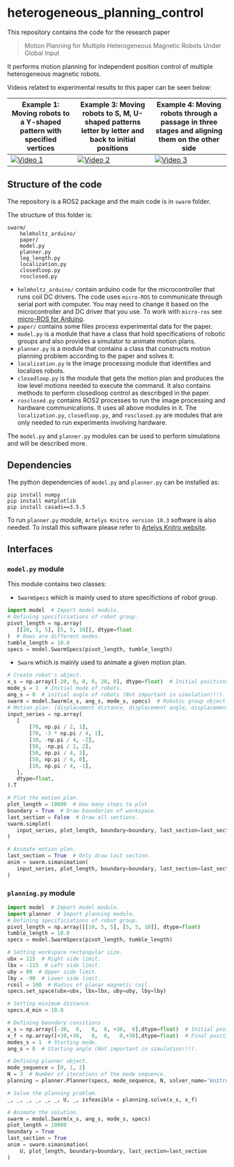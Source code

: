 # heterogeneous_planning_control
This repository contains the code for the research paper
> Motion Planning for Multiple Heterogeneous Magnetic Robots Under Global Input

It performs motion planning for independent position control of multiple heterogeneous magnetic robots.

Videos related to experimental results to this paper can be seen below:

Example 1: Moving robots to a Y-shaped pattern with specified vertices | Example 3: Moving robots to S, M, U-shaped patterns letter by letter and back to initial positions | Example 4: Moving robots through a passage in three stages and aligning them on the other side
---|---|---
[![Video 1](https://img.youtube.com/vi/W2uLVWL6ExQ/0.jpg)](https://www.youtube.com/watch?v=W2uLVWL6ExQ) | [![Video 2](https://img.youtube.com/vi/iNKHVPFBT9M/0.jpg)](https://www.youtube.com/watch?v=iNKHVPFBT9M) | [![Video 3](https://img.youtube.com/vi/ew8mRx_J4xg/0.jpg)](https://www.youtube.com/watch?v=ew8mRx_J4xg)

## Structure of the code
The repository is a ROS2 package and the main code is in `swarm` folder.

The structure of this folder is:
```
swarm/
    helmholtz_arduino/
    paper/
    model.py
    planner.py
    leg_length.py
    localization.py
    closedloop.py
    rosclosed.py
```
- `helmholtz_arduino/` contain arduino code for the microcontroller that runs coil DC drivers. The code uses `micro-ROS` to communicate through serial port with computer. 
You may need to change it based on the microcontroller and DC driver that you use. To work with `micro-ros` see [micro-ROS for Arduino](https://github.com/micro-ROS/micro_ros_arduino).
- `paper/` contains some files process experimental data for the paper.
- `model.py` is a module that have a class that hold specifications of robotic groups and also provides a simulator to animate motion plans.
- `planner.py` is a module that contains a class that constructs motion planning problem according to the paper and solves it.
- `localization.py` is the image processing module that identifies and localizes robots.
- `closedloop.py` is the module that gets the motion plan and produces the low level motions needed to execute the command. 
It also contains methods to perform closedloop control as describged in the paper.
- `rosclosed.py` contains ROS2  processes to run the image processing and hardware communications. It uses all above modules in it.
The `localization.py`, `closedloop.py`, and `rosclosed.py` are modules that are only needed to run experiments involving hardware.

The `model.py` and `planner.py` modules can be used to perform simulations and will be described more.
## Dependencies
 The python dependencies of `model.py` and `planner.py` can be installed as:
 ```
 pip install numpy
 pip install matplotlib
 pip install casadi==3.5.5
 ```
 To run `planner.py` module, `Artelys Knitro version 10.3` software is also needed. To install this software please refer to [Artelys Knitro website](https://www.artelys.com/solvers/knitro/).
 
 ## Interfaces
 ### `model.py` module
 This module contains two classes:
 - `SwarmSpecs` which is mainly used to store specifictions of robot group.
 ```python
 import model  # Import model module.
# Defining specificiations of robot group.
pivot_length = np.array(
    [[10, 5, 5], [5, 5, 10]], dtype=float
)  # Rows are different modes.
tumble_length = 10.0
specs = model.SwarmSpecs(pivot_length, tumble_length)
 ```
 - `Swarm` which is mainly used to animate a given motion plan.
 ``` python
 # Create robot's object.
x_s = np.array([-20, 0, 0, 0, 20, 0], dtype=float)  # Initial positions.
mode_s = 1  # Initial mode of robots.
ang_s = 0  # initial angle of robots (Not important in simulation!!!).
swarm = model.Swarm(x_s, ang_s, mode_s, specs)  # Robotic group object.
# Motion plan: [displacement distance, displacement angle, displacement mode].T
input_series = np.array(
    [
        [70, np.pi / 2, 1],
        [70, -3 * np.pi / 4, 1],
        [10, -np.pi / 4, -2],
        [50, -np.pi / 2, 2],
        [50, np.pi / 4, 2],
        [50, np.pi / 4, 0],
        [10, np.pi / 4, -1],
    ],
    dtype=float,
).T

# Plot the motion plan.
plot_length = 10000  # How many steps to plot
boundary = True  # Draw boundaries of workspace.
last_section = False  # Draw all sections.
swarm.simplot(
    input_series, plot_length, boundary=boundary, last_section=last_section
)

# Animate motion plan.
last_section = True  # Only draw last section.
anim = swarm.simanimation(
    input_series, plot_length, boundary=boundary, last_section=last_section
)
 ```
### `planning.py` module
```python
import model  # Import model module.
import planner  # Import planning module.
# Defining specificiations of robot group.
pivot_length = np.array([[10, 5, 5], [5, 5, 10]], dtype=float)
tumble_length = 10.0
specs = model.SwarmSpecs(pivot_length, tumble_length)

# Setting workspace rectangular size.
ubx = 115  # Right side limit.
lbx = -115  # Left side limit.
uby = 90  # Upper side limit.
lby = -90  # Lower side limit.
rcoil = 100  # Radius of planar magnetic coil.
specs.set_space(ubx=ubx, lbx=lbx, uby=uby, lby=lby)

# Setting minimum distance.
specs.d_min = 10.0

# Defining boundary consitions
x_s = np.array([-30,  0,   0,  0, +30,  0],dtype=float)  # Initial position.
x_f = np.array([+30,+30,   0,  0,   0,+30],dtype=float)  # Final positions.
modes_s = 1  # Starting mode.
ang_s = 0  # Starting angle (Not important in simulation!!!).

# Defining planner object.
mode_sequence = [0, 1, 2]
N = 3  # Number of iterations of the mode sequence.
planning = planner.Planner(specs, mode_sequence, N, solver_name='knitro')

# Solve the planning problem.
_, _, _, _, _, _, U, _, isfeasible = planning.solve(x_s, x_f)

# Animate the solution.
swarm = model.Swarm(x_s, ang_s, mode_s, specs)
plot_length = 10000
boundary = True
last_section = True
anim = swarm.simanimation(
    U, plot_length, boundary=boundary, last_section=last_section
)
```
